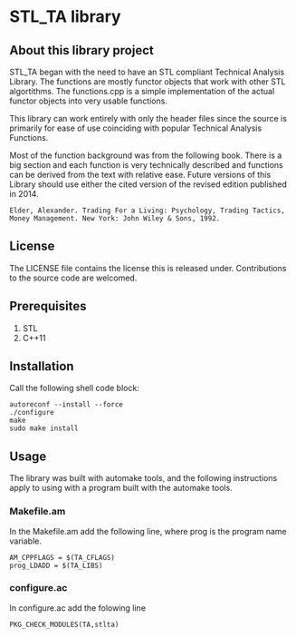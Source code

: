 # STL_TA library

## About this library project
STL_TA began with the need to have an STL compliant Technical Analysis Library. The functions are mostly functor objects that work with other STL algortithms. The functions.cpp is a simple implementation of the actual functor objects into very usable functions.

This library can work entirely with only the header files since the source is primarily for ease of use coinciding with popular Technical Analysis Functions.

Most of the function background was from the following book. There is a big section and each function is very technically described and functions can be derived from the text with relative ease. Future versions of this Library should use either the cited version of the revised edition published in 2014.

	Elder, Alexander. Trading For a Living: Psychology, Trading Tactics, Money Management. New York: John Wiley & Sons, 1992.
	
## License
The LICENSE file contains the license this is released under. Contributions to the source code are welcomed.

## Prerequisites
1. STL
2. C++11

## Installation
Call the following shell code block:

	autoreconf --install --force
	./configure
	make
	sudo make install
	
## Usage
The library was built with automake tools, and the following instructions apply to using with a program built with the automake tools.

### Makefile.am
In the Makefile.am add the following line, where prog is the program name variable.

	AM_CPPFLAGS = $(TA_CFLAGS)
	prog_LDADD = $(TA_LIBS)


### configure.ac
In configure.ac add the folowing line

	PKG_CHECK_MODULES(TA,stlta)